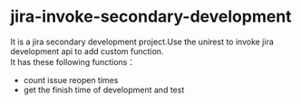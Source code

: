 # jira-invoke-secondary-development
It is a jira secondary development project.Use the unirest to invoke jira development api to add custom function.  
It has these following functions：
+ count issue reopen times
+ get the finish time of development and test
